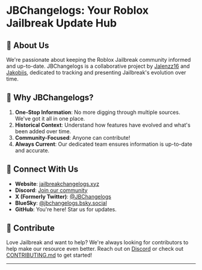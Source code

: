 # JBChangelogs: Your Roblox Jailbreak Update Hub

## 🚓 About Us

We're passionate about keeping the Roblox Jailbreak community informed and up-to-date. JBChangelogs is a collaborative project by [Jalenzz16](https://github.com/Jalenzzz) and [Jakobiis](https://github.com/v3kmmw/), dedicated to tracking and presenting Jailbreak's evolution over time.

## 🌟 Why JBChangelogs?

1. **One-Stop Information**: No more digging through multiple sources. We've got it all in one place.
2. **Historical Context**: Understand how features have evolved and what's been added over time.
3. **Community-Focused**: Anyone can contribute! 
4. **Always Current**: Our dedicated team ensures information is up-to-date and accurate.

## 🔗 Connect With Us

- **Website**: [jailbreakchangelogs.xyz](https://jailbreakchangelogs.xyz)
- **Discord**: [Join our community](https://discord.com/invite/5D4XsghS)
- **X (Formerly Twitter)**: [@JBChangelogs](https://x.com/JBChangelogs)
- **BlueSky**:  [@jbchangelogs.bsky.social](https://bsky.app/profile/jbchangelogs.bsky.social)
- **GitHub**: You're here! Star us for updates.

## 🤝 Contribute

Love Jailbreak and want to help? We're always looking for contributors to help make our resource even better. Reach out on [Discord](https://discord.gg/kAuxDntHG9) or check out [CONTRIBUTING.md](https://github.com/JBChangelogs/JailbreakChangelogs/blob/main/CONTRIBUTING.md) to get started!

---
